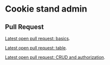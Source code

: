 # Cookie stand admin

## Pull Request

[Latest open pull request: basics](https://github.com/HamzaAhmad97/cookie-stand-admin/pull/1).

[Latest open pull request: table](https://github.com/HamzaAhmad97/cookie-stand-admin/pull/2).

[Latest open pull request: CRUD and authorization](https://github.com/HamzaAhmad97/cookie-stand-admin/pull/3).

